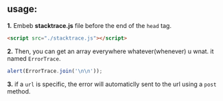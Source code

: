 ## usage: 

__1.__ Embeb __stacktrace.js__ file before the end of the `head` tag.

```html
<script src="./stacktrace.js"></script>
```
__2.__ Then, you can get an array everywhere whatever(whenever) u wnat. it named `ErrorTrace`.

```js
alert(ErrorTrace.join('\n\n'));
```

__3.__ if a `url` is specific, the error will automaticlly sent to the url using a `post` method.

